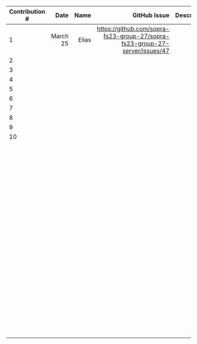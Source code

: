 | Contribution # |     Date |  Name |                                                                GitHub Issue | Description |
|----------------|---------:|------:|----------------------------------------------------------------------------:|------------:|
| 1              | March 25 | Elias | https://github.com/sopra-fs23-group-27/sopra-fs23-group-27-server/issues/47 |           	 |
| 2              |        	 |     	 |                                                                           	 |           	 |
| 3              |        	 |     	 |                                                                           	 |           	 |
| 4              |        	 |     	 |                                                                           	 |           	 |
| 5              |        	 |     	 |                                                                           	 |           	 |
| 6              |        	 |     	 |                                                                           	 |           	 |
| 7              |        	 |     	 |                                                                           	 |           	 |
| 8              |        	 |     	 |                                                                           	 |           	 |
| 9              |        	 |     	 |                                                                           	 |           	 |
| 10             |        	 |     	 |                                                                           	 |           	 |
| 	              |        	 |     	 |                                                                           	 |           	 |
| 	              |        	 |     	 |                                                                           	 |           	 |
| 	              |        	 |     	 |                                                                           	 |           	 |
| 	              |        	 |     	 |                                                                           	 |           	 |
| 	              |        	 |     	 |                                                                           	 |           	 |
| 	              |        	 |     	 |                                                                           	 |           	 |
| 	              |        	 |     	 |                                                                           	 |           	 |
| 	              |        	 |     	 |                                                                           	 |           	 |
| 	              |        	 |     	 |                                                                           	 |           	 |
| 	              |        	 |     	 |                                                                           	 |           	 |
| 	              |        	 |     	 |                                                                           	 |           	 |
| 	              |        	 |     	 |                                                                           	 |           	 |
| 	              |        	 |     	 |                                                                           	 |           	 |
| 	              |        	 |     	 |                                                                           	 |           	 |
| 	              |        	 |     	 |                                                                           	 |           	 |
| 	              |        	 |     	 |                                                                           	 |           	 |
| 	              |        	 |     	 |                                                                           	 |           	 |
| 	              |        	 |     	 |                                                                           	 |           	 |
| 	              |        	 |     	 |                                                                           	 |           	 |
| 	              |        	 |     	 |                                                                           	 |           	 |
| 	              |        	 |     	 |                                                                           	 |           	 |
| 	              |        	 |     	 |                                                                           	 |           	 |
| 	              |        	 |     	 |                                                                           	 |           	 |
| 	              |        	 |     	 |                                                                           	 |           	 |
| 	              |        	 |     	 |                                                                           	 |           	 |
| 	              |        	 |     	 |                                                                           	 |           	 |
| 	              |        	 |     	 |                                                                           	 |           	 |
| 	              |        	 |     	 |                                                                           	 |           	 |
| 	              |        	 |     	 |                                                                           	 |           	 |
| 	              |        	 |     	 |                                                                           	 |           	 |
| 	              |        	 |     	 |                                                                           	 |           	 |
| 	              |        	 |     	 |                                                                           	 |           	 |
| 	              |        	 |     	 |                                                                           	 |           	 |
| 	              |        	 |     	 |                                                                           	 |           	 |
| 	              |        	 |     	 |                                                                           	 |           	 |
| 	              |        	 |     	 |                                                                           	 |           	 |
| 	              |        	 |     	 |                                                                           	 |           	 |
| 	              |        	 |     	 |                                                                           	 |           	 |
| 	              |        	 |     	 |                                                                           	 |           	 |
| 	              |        	 |     	 |                                                                           	 |           	 |
| 	              |        	 |     	 |                                                                           	 |           	 |
| 	              |        	 |     	 |                                                                           	 |           	 |
| 	              |        	 |     	 |                                                                           	 |           	 |
| 	              |        	 |     	 |                                                                           	 |           	 |
| 	              |        	 |     	 |                                                                           	 |           	 |
| 	              |        	 |     	 |                                                                           	 |           	 |
| 	              |        	 |     	 |                                                                           	 |           	 |
| 	              |        	 |     	 |                                                                           	 |           	 |
| 	              |        	 |     	 |                                                                           	 |           	 |
| 	              |        	 |     	 |                                                                           	 |           	 |
| 	              |        	 |     	 |                                                                           	 |           	 |
| 	              |        	 |     	 |                                                                           	 |           	 |
| 	              |        	 |     	 |                                                                           	 |           	 |
| 	              |        	 |     	 |                                                                           	 |           	 |
| 	              |        	 |     	 |                                                                           	 |           	 |
| 	              |        	 |     	 |                                                                           	 |           	 |
| 	              |        	 |     	 |                                                                           	 |           	 |
| 	              |        	 |     	 |                                                                           	 |           	 |
| 	              |        	 |     	 |                                                                           	 |           	 |
| 	              |        	 |     	 |                                                                           	 |           	 |
| 	              |        	 |     	 |                                                                           	 |           	 |
| 	              |        	 |     	 |                                                                           	 |           	 |
| 	              |        	 |     	 |                                                                           	 |           	 |
| 	              |        	 |     	 |                                                                           	 |           	 |
| 	              |        	 |     	 |                                                                           	 |           	 |
| 	              |        	 |     	 |                                                                           	 |           	 |
| 	              |        	 |     	 |                                                                           	 |           	 |
| 	              |        	 |     	 |                                                                           	 |           	 |
| 	              |        	 |     	 |                                                                           	 |           	 |
| 	              |        	 |     	 |                                                                           	 |           	 |
| 	              |        	 |     	 |                                                                           	 |           	 |
| 	              |        	 |     	 |                                                                           	 |           	 |
| 	              |        	 |     	 |                                                                           	 |           	 |
| 	              |        	 |     	 |                                                                           	 |           	 |
| 	              |        	 |     	 |                                                                           	 |           	 |
| 	              |        	 |     	 |                                                                           	 |           	 |
| 	              |        	 |     	 |                                                                           	 |           	 |
| 	              |        	 |     	 |                                                                           	 |           	 |
| 	              |        	 |     	 |                                                                           	 |           	 |
| 	              |        	 |     	 |                                                                           	 |           	 |
| 	              |        	 |     	 |                                                                           	 |           	 |
| 	              |        	 |     	 |                                                                           	 |           	 |
| 	              |        	 |     	 |                                                                           	 |           	 |
| 	              |        	 |     	 |                                                                           	 |           	 |
| 	              |        	 |     	 |                                                                           	 |           	 |
| 	              |        	 |     	 |                                                                           	 |           	 |
| 	              |        	 |     	 |                                                                           	 |           	 |
| 	              |        	 |     	 |                                                                           	 |           	 |
| 	              |        	 |     	 |                                                                           	 |           	 |